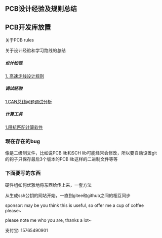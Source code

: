 ## PCB设计经验及规则总结

## PCB开发库放置

关于PCB rules

关于设计经验和学习路线的总结

##### 设计经验

[1. 高速走线设计规则](./highSpeedDesignRules/阻抗匹配来源，应用，介绍.md)

##### 调试经验

[1.CAN总线问题调试分析](./designCasesAnalysis/can总线分析1.md)

##### 计算工具

[1.阻抗匹配计算软件](./highSpeedDesignRules/tools/SI9000各阻抗计算说明.pdf)

### 现在存在的bug

像是二级制文件，比如说PCB lib和SCH lib可能经常会修改，所以要自动设置git的钩子只保存最后3个版本的PCB lib这样的二进制文件等等

### 下面要写的东西

硬件组如何优雅地将东西给传上来，一套方法

从生成ssh公钥的网站开始，一直到gitee和github之间的相互同步


sponsor: may be you think this is useful, so offer me a cup of coffee please~

please note me who you are, thanks a lot~

支付宝: 15765490901

